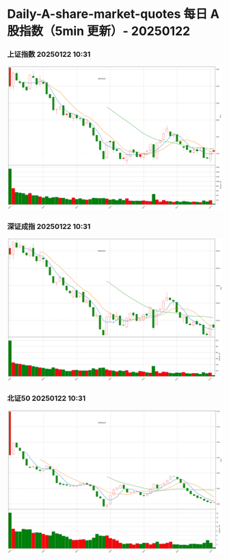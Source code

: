 
# Daily-A-share-market-quotes 每日 A 股指数（5min 更新）- 20250122

### 上证指数 20250122 10:31
![](./fig/2025/1/20250122-sh000001.png)

### 深证成指 20250122 10:31
![](./fig/2025/1/20250122-sz399001.png)

### 北证50 20250122 10:31
![](./fig/2025/1/20250122-bj899050.png)
